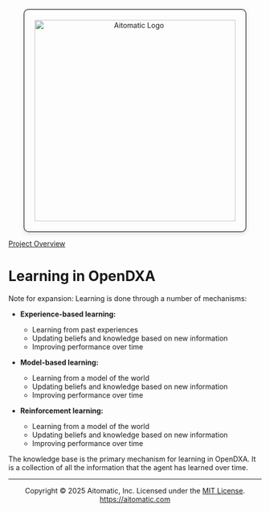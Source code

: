 <!-- markdownlint-disable MD041 -->
<!-- markdownlint-disable MD033 -->
<p align="center">
  <img src="https://cdn.prod.website-files.com/62a10970901ba826988ed5aa/62d942adcae82825089dabdb_aitomatic-logo-black.png" alt="Aitomatic Logo" width="400" style="border: 2px solid #666; border-radius: 10px; padding: 20px; box-shadow: 0 4px 8px rgba(0,0,0,0.1);"/>
</p>

[Project Overview](../../README.md)


# Learning in OpenDXA

Note for expansion: Learning is done through a number of mechanisms:

- **Experience-based learning:**
  - Learning from past experiences
  - Updating beliefs and knowledge based on new information
  - Improving performance over time

- **Model-based learning:**
  - Learning from a model of the world
  - Updating beliefs and knowledge based on new information
  - Improving performance over time

- **Reinforcement learning:**
  - Learning from a model of the world
  - Updating beliefs and knowledge based on new information
  - Improving performance over time

The knowledge base is the primary mechanism for learning in OpenDXA. It is a collection of all the information that the agent has learned over time.

---
<p align="center">
Copyright © 2025 Aitomatic, Inc. Licensed under the <a href="../../LICENSE.md">MIT License</a>.
<br/>
<a href="https://aitomatic.com">https://aitomatic.com</a>
</p>
